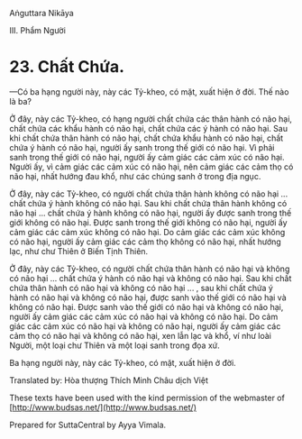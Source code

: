 Aṅguttara Nikāya

III. Phẩm Người

# 23. Chất Chứa.

—Có ba hạng người này, này các Tỷ-kheo, có mặt, xuất hiện ở đời. Thế nào là ba?

Ở đây, này các Tỷ-kheo, có hạng người chất chứa các thân hành có não hại, chất chứa các khẩu hành có não hại, chất chứa các ý hành có não hại. Sau khi chất chứa thân hành có não hại, chất chứa khẩu hành có não hại, chất chứa ý hành có não hại, người ấy sanh trong thế giới có não hại. Vì phải sanh trong thế giới có não hại, người ấy cảm giác các cảm xúc có não hại. Người ấy, vì cảm giác các cảm xúc có não hại, nên cảm giác các cảm thọ có não hại, nhất hướng đau khổ, như các chúng sanh ở trong địa ngục.

Ở đây, này các Tỷ-kheo, có người chất chứa thân hành không có não hại ... chất chứa ý hành không có não hại. Sau khi chất chứa thân hành không có não hại ... chất chứa ý hành không có não hại, người ấy được sanh trong thế giới không có não hại. Ðược sanh trong thế giới không có não hại, người ấy cảm giác các cảm xúc không có não hại. Do cảm giác các cảm xúc không có não hại, người ấy cảm giác các cảm thọ không có não hại, nhất hướng lạc, như chư Thiên ở Biến Tịnh Thiên.

Ở đây, này các Tỷ-kheo, có người chất chứa thân hành có não hại và không có não hại ... chất chứa ý hành có não hại và không có não hại. Sau khi chất chứa thân hành có não hại và không có não hại ... , sau khi chất chứa ý hành có não hại và không có não hại, được sanh vào thế giới có não hại và không có não hại. Ðược sanh vào thế giới có não hại và không có não hại, người ấy cảm giác các cảm xúc có não hại và không có não hại. Do cảm giác các cảm xúc có não hại và không có não hại, người ấy cảm giác các cảm thọ có não hại và không có não hại, xen lẫn lạc và khổ, ví như loài Người, một loại chư Thiên và một loại sanh trong đọa xứ.

Ba hạng người này, này các Tỷ-kheo, có mặt, xuất hiện ở đời.

Translated by: Hòa thượng Thích Minh Châu dịch Việt

These texts have been used with the kind permission of the webmaster of [http://www.budsas.net/](http://www.budsas.net/)

Prepared for SuttaCentral by Ayya Vimala.